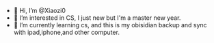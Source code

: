 - 👋 Hi, I’m @Xiaozi0
- 👀 I’m interested in CS, I just new but I'm a master new year.
- 🌱 I’m currently learning cs, and this is my obisidian backup and sync with ipad,iphone,and other computer.

<!---
Xiaozi0/Xiaozi0 is a ✨ special ✨ repository because its `README.md` (this file) appears on your GitHub profile.
You can click the Preview link to take a look at your changes.
--->
